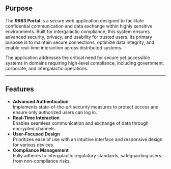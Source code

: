 ## Purpose

The **9983 Portal** is a secure web application designed to facilitate confidential communication and data exchange within highly sensitive environments. Built for intergalactic compliance, this system ensures advanced security, privacy, and usability for trusted users. Its primary purpose is to maintain secure connections, optimize data integrity, and enable real-time interaction across distributed systems.

The application addresses the critical need for secure yet accessible systems in domains requiring high-level compliance, including government, corporate, and intergalactic operations.

---

## Features

- **Advanced Authentication**  
  Implements state-of-the-art security measures to protect access and ensure only authorized users can log in.
- **Real-Time Interaction**  
  Enables seamless communication and exchange of data through encrypted channels.
- **User-Focused Design**  
  Prioritizes ease of use with an intuitive interface and responsive design for various devices.
- **Compliance Management**  
  Fully adheres to intergalactic regulatory standards, safeguarding users from non-compliance risks.
